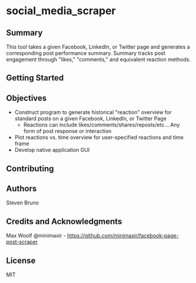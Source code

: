 # social_media_scraper
## Summary
This tool takes a given Facebook, LinkedIn, or Twitter page and generates a corresponding post performance summary. Summary tracks post engagement through "likes," "comments," and equivalent reaction methods.


## Getting Started


## Objectives
* Construct program to generate historical "reaction" overview for standard posts on a given Facebook, LinkedIn, or Twitter Page
  * Reactions can include likes/comments/shares/reposts/etc... Any form of post response or interaction
* Plot reactions vs. time overview for user-specified reactions and time frame
* Develop native application GUI

## Contributing


## Authors
Steven Bruno

## Credits and Acknowledgments
Max Woolf @minimaxir - https://github.com/minimaxir/facebook-page-post-scraper

## License
MIT
